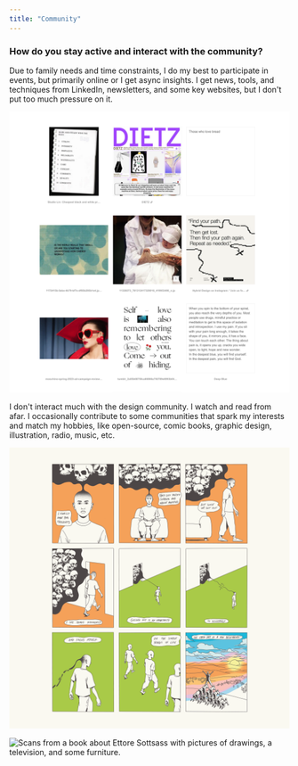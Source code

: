 ```yaml
---
title: "Community"
---
```

### How do you stay active and interact with the community?

Due to family needs and time constraints, I do my best to participate in events, but primarily online or I get async insights. I get news, tools, and techniques from LinkedIn, newsletters, and some key websites, but I don't put too much pressure on it.

![Mosaic of block images from the website Are.na.](../../assets/images/are-na.png "I love the rabbit hole journeys I get from Are.na. Visual inspiration, punchy quotes, new tools, sociology reads, and more crazy stuff.")

I don't interact much with the design community. I watch and read from afar. I occasionally contribute to some communities that spark my interests and match my hobbies, like open-source, comic books, graphic design, illustration, radio, music, etc.

![Comic book page with 9 panels illustrating a person that starts with negative thoughts inside their house but eventually ends up rejoicing with others outdoors.](../../assets/images/new-beginnings.png "During the pandemic, I joined other artists to create a collection of short stories about mental health for Desert Island.")

![Scans from a book about Ettore Sottsass with pictures of drawings, a television, and some furniture.](../../assets/images/memphis.png "When not drawing, I'm scanning images from old books about long-gone aesthetic periods and sharing them somewhere on Discord.")